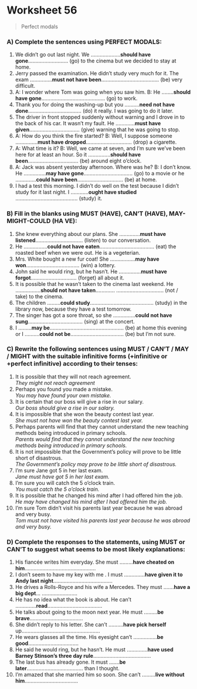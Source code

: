 # Worksheet 56
> Perfect modals

### A) Complete the sentences using PERFECT MODALS:
1. We didn’t go out last night. We ....................**should have gone**........................... (go) to the cinema but we decided to stay at home.
2. Jerry passed the examination. He didn’t study very much for it. The exam ...............**must not have been**....................................... (be) very difficult.
3. A: I wonder where Tom was going when you saw him.
B: He ........**should have gone**........................................... (go) to work.
4. Thank you for doing the washing-up but you ..........**need not have done**.................................... (do) it really. I was going to do it later.
5. The driver in front stopped suddenly without warning and I drove in to the back of his car. It wasn’t my fault. He .............**must have given**.................................. (give) warning that he was going to stop.
6. A: How do you think the fire started?
B: Well, I suppose someone ...............**must have dropped**............................... (drop) a cigarette.
7. A: What time is it?
B: Well, we came at seven, and I’m sure we’ve been here for at least an hour. So it ...............**should have been**.................................. (be) around eight o’clock.
8. A: Jack was absent yesterday afternoon. Where was he?
B: I don’t know. He ...............**may have gone**................................. (go) to a movie or he ..............**could have been**............................... (be) at home.
9. I had a test this morning. I didn’t do well on the test because I didn’t study for it last night. I ............**ought have studied** .......................................... (study) it.

### B) Fill in the blanks using MUST (HAVE), CAN’T (HAVE), MAY-MIGHT-COULD (HA VE):
1. She knew everything about our plans. She ..............**must have listened**................................ (listen) to our conversation.
2. He ................**could not have eaten**..................................... (eat) the roasted beef when we were out. He is a vegeterian.
3. Mrs. White bought a new fur coat! She .................**may have won**.................................... (win) a lottery.
4. John said he would ring, but he hasn’t. He ...............**must have forgot**............................... (forget) all about it.
5. It is possible that he wasn’t taken to the cinema last weekend. He .................**should not have taken**............. ................................ (not / take) to the cinema.
6. The children .........**could study**........................................... (study) in the library now, because they have a test tomorrow.
7. The singer has got a sore throat, so she ...............**could not have sung**..................................... (sing) at the concert.
8. I .........**may be**.................................................. (be) at home this evening or I ..........**could not be**.................................... (be) but I’m not sure.
 
### C) Rewrite the following sentences using MUST / CAN’T / MAY / MIGHT with the suitable infinitive forms (+infinitive or +perfect infinitive) according to their tenses:
1. It is possible that they will not reach agreement.\
*They might not reach agreement*
2. Perhaps you found you made a mistake.\
*You may have found your own mistake.*
3. It is certain that our boss will give a rise in our salary.\
*Our boss should give a rise in our salary.*
4. It is impossible that she won the beauty contest last year.\
*She must not have won the beauty contest last year.*
5. Perhaps parents will find that they cannot understand the new teaching methods being introduced in primary schools.\
*Parents would find that they cannot understand the new teaching methods being introduced in primary schools.*
6. It is not impossible that the Government’s policy will prove to be little short of disastrous.\
*‌The Government’s policy may prove to be little short of disastrous.*
7. I’m sure Jane got 5 in her last exam.\
*Jane must have got 5 in her last exam.*
8. I’m sure you will catch the 5 o’clock train.\
*You must catch the 5 o’clock train.*
9. It is possible that he changed his mind after I had offered him the job.\
*He may have changed his mind after I had offered him the job.*
10. I’m sure Tom didn’t visit his parents last year because he was abroad and very busy.\
*Tom must not have visited his parents last year because he was abroad and very busy.*

### D) Complete the responses to the statements, using MUST or CAN’T to suggest what seems to be most likely explanations:
1. His fiancée writes him everyday. She must .........**have cheated on him**................................................
2. I don’t seem to have my key with me . I must ..............**have given it to Andy last night**........................................
3. He drives a Rolls-Royce and his wife a Mercedes. They must .......**have a big dept**... ........................
4. He has no idea what the book is about. He can’t ..............**read**.....................................
5. He talks about going to the moon next year. He must .........**be brave**....................................
6. She didn’t reply to his letter. She can’t ..........**have pick herself** up.....................................................
7. He wears glasses all the time. His eyesight can’t ................**be good**..................................
8. He said he would ring, but he hasn’t. He must ..............**have used Barney Stinson’s three day rule**.......................................
9. The last bus has already gone. It must .......**be later**...................................... than I thought.
10. I’m amazed that she married him so soon. She can’t .........**live without him**....................................